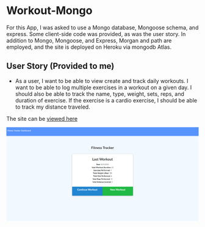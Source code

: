 # Workout-Mongo

For this App, I was asked to use a Mongo database, Mongoose schema, and express. Some client-side code was provided, as was the user story. 
In addition to Mongo, Mongoose, and Express, Morgan and path are employed, and the site is deployed on Heroku via mongodb Atlas.

## User Story (Provided to me)

* As a user, I want to be able to view create and track daily workouts. I want to be able to log multiple exercises in a workout on a given day. I should also be able to track the name, type, weight, sets, reps, and duration of exercise. If the exercise is a cardio exercise, I should be able to track my distance traveled.

The site can be [viewed here]()

![Screenshot of the app](./assets/Screenshot.png)